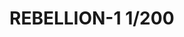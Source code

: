 # REBELLION-1                                                                                                           1/200
